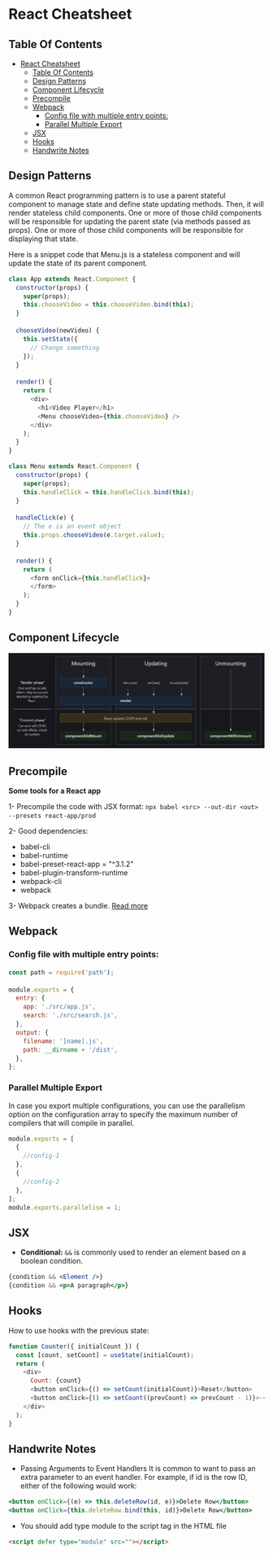 # React Cheatsheet

## Table Of Contents

- [React Cheatsheet](#react-cheatsheet)
  - [Table Of Contents](#table-of-contents)
  - [Design Patterns](#design-patterns)
  - [Component Lifecycle](#component-lifecycle)
  - [Precompile](#precompile)
  - [Webpack](#webpack)
    - [Config file with multiple entry points:](#config-file-with-multiple-entry-points)
    - [Parallel Multiple Export](#parallel-multiple-export)
  - [JSX](#jsx)
  - [Hooks](#hooks)
  - [Handwrite Notes](#handwrite-notes)

## Design Patterns

A common React programming pattern is to use a parent
stateful component to manage state and define state updating methods. Then, it will render stateless child components.
One or more of those child components will be
responsible for updating the parent state (via methods
passed as props). One or more of those child
components will be responsible for displaying that state.

Here is a snippet code that Menu.js is a stateless component and will update the state of its parent component.

```javascript
class App extends React.Component {
  constructor(props) {
    super(props);
    this.chooseVideo = this.chooseVideo.bind(this);
  }

  chooseVideo(newVideo) {
    this.setState({
      // Change something
    });
  }

  render() {
    return (
      <div>
        <h1>Video Player</h1>
        <Menu chooseVideo={this.chooseVideo} />
      </div>
    );
  }
}
```

```javascript
class Menu extends React.Component {
  constructor(props) {
    super(props);
    this.handleClick = this.handleClick.bind(this);
  }
  
  handleClick(e) {
    // The e is an event object
    this.props.chooseVideo(e.target.value);
  }

  render() {
    return (
      <form onClick={this.handleClick}>
      </form>
    );
  }
}
```

## Component Lifecycle

![Component Lifecycle](./component_lifecycle.jpg)

## Precompile

**Some tools for a React app**

1- Precompile the code with JSX format: `npx babel <src> --out-dir <out> --presets react-app/prod`

2- Good dependencies:
  - babel-cli
  - babel-runtime
  - babel-preset-react-app = "^3.1.2"
  - babel-plugin-transform-runtime
  - webpack-cli
  - webpack

3- Webpack creates a bundle. [Read more][1]

## Webpack

### Config file with multiple entry points:

```javascript
const path = require('path');

module.exports = {
  entry: {
    app: './src/app.js',
    search: './src/search.js',
  },
  output: {
    filename: '[name].js',
    path: __dirname + '/dist',
  },
};
```

### Parallel Multiple Export

In case you export multiple configurations, you can use the parallelism option on the configuration array to specify the maximum number of compilers that will compile in parallel.

```javascript
module.exports = [
  {
    //config-1
  },
  {
    //config-2
  },
];
module.exports.parallelism = 1;
```

## JSX

- **Conditional:** `&&` is commonly used to render an element based on a boolean condition.
```jsx
{condition && <Element />}
{condition && <p>A paragraph</p>}
```

## Hooks

How to use hooks with the previous state:

```javascript
function Counter({ initialCount }) {
  const [count, setCount] = useState(initialCount);
  return (
    <div>
      Count: {count}
      <button onClick={() => setCount(initialCount)}>Reset</button>
      <button onClick={() => setCount((prevCount) => prevCount - 1)}>-</button>
    </div>
  );
}
```

## Handwrite Notes

- Passing Arguments to Event Handlers
It is common to want to pass an extra parameter to an event handler. For example, if id is the row ID, either of the following would work:
```jsx
<button onClick={(e) => this.deleteRow(id, e)}>Delete Row</button>
<button onClick={this.deleteRow.bind(this, id)}>Delete Row</button>
```

- You should add type module to the script tag in the HTML file
```html
<script defer type="module" src=""></script>
```

[1]: https://webpack.js.org/guides/getting-started/